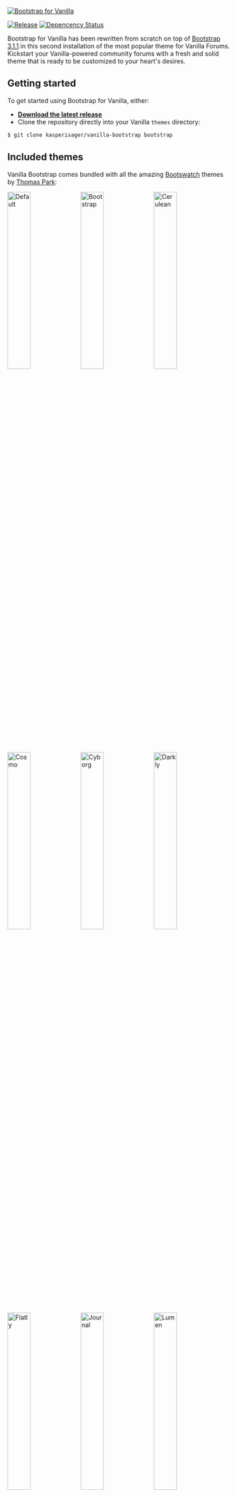 [![Bootstrap for Vanilla](screenshot.png)](https://github.com/kasperisager/vanilla-bootstrap)

[![Release](http://img.shields.io/github/release/kasperisager/vanilla-bootstrap.svg?style=flat)](https://github.com/kasperisager/vanilla-bootstrap/releases) [![Depencency Status](http://img.shields.io/gemnasium/kasperisager/vanilla-bootstrap.svg?style=flat)](https://gemnasium.com/kasperisager/vanilla-bootstrap)

Bootstrap for Vanilla has been rewritten from scratch on top of [Bootstrap 3.1.1](http://getbootstrap.com) in this second installation of the most popular theme for Vanilla Forums. Kickstart your Vanilla-powered community forums with a fresh and solid theme that is ready to be customized to your heart's desires.

## Getting started

To get started using Bootstrap for Vanilla, either:

- [__Download the latest release__](https://github.com/kasperisager/vanilla-bootstrap/releases/latest)
- Clone the repository directly into your Vanilla `themes` directory:

```sh
$ git clone kasperisager/vanilla-bootstrap bootstrap
```

## Included themes

Vanilla Bootstrap comes bundled with all the amazing [Bootswatch](https://bootswatch.com) themes by [Thomas Park](http://thomaspark.co/):

<img title="Default" src="design/screenshot_default.png" width="32%"> <img title="Bootstrap" src="design/screenshot_bootstrap.png" width="32%"> <img title="Cerulean" src="design/screenshot_cerulean.png" width="32%">

<img title="Cosmo" src="design/screenshot_cosmo.png" width="32%"> <img title="Cyborg" src="design/screenshot_cyborg.png" width="32%"> <img title="Darkly" src="design/screenshot_darkly.png" width="32%">

<img title="Flatly" src="design/screenshot_flatly.png" width="32%"> <img title="Journal" src="design/screenshot_journal.png" width="32%"> <img title="Lumen" src="design/screenshot_lumen.png" width="32%"> 

<img title="Paper" src="design/screenshot_paper.png" width="32%"> <img title="Readable" src="design/screenshot_readable.png" width="32%"> <img title="Sandstone" src="design/screenshot_sandstone.png" width="32%">

<img title="Simplex" src="design/screenshot_simplex.png" width="32%"> <img title="Slate" src="design/screenshot_slate.png" width="32%"> <img title="Spacelab" src="design/screenshot_spacelab.png" width="32%">

<img title="Superhero" src="design/screenshot_superhero.png" width="32%"> <img title="United" src="design/screenshot_united.png" width="32%"> <img title="Yeti" src="design/screenshot_yeti.png" width="32%">

## Development

The following instructions assume that you have already installed Node.js on your computer. If this is not the case, please download and install the latest stable release from the official [Node.js download page](http://nodejs.org/download/). If you are using [Homebrew](http://brew.sh/), you can also install Node.js via the command line:

```sh
$ brew install node
```

> __Notice__: It is important that you install Node in a way that does not require you to `sudo`.

Once you have Node.js up and running, you will need to install the local dependencies using [npm](http://npmjs.org):

```sh
$ npm install
```

### Tasks

#### Build - `npm run build`
Compiles all theme assets using Gulp. LESS stylesheets will be compiled to [`design/style.css`](design/style.css) and Javascripts will be concatenated and output to [`js/custom.js`](js/custom.js).

#### Watch - `npm run watch`
Watches the assets for changes and runs the appropriate Gulp tasks. Also starts a Livereload server that will push the changes to your Vanilla installation automatically.

## [Issue tracking](https://github.com/kasperisager/vanilla-bootstrap/issues)

If you come across any bugs or if you have a feature request, please file an issue using the GitHub Issue tracker. Bootstrap for Vanilla won't be supported through http://vanillaforums.org so please stick to using GitHub for inquiries about bugs and feature requests. Thanks!

[__File a new issue or feature request__](https://github.com/kasperisager/vanilla-bootstrap/issues/new)

---

Copyright &copy; 2014-2015 [Kasper Kronborg Isager](https://github.com/kasperisager). Licensed under the terms of the [MIT License](LICENSE.md)
